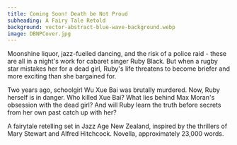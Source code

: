 ```yaml
---
title: Coming Soon! Death be Not Proud
subheading: A Fairy Tale Retold
background: vector-abstract-blue-wave-background.webp
image: DBNPCover.jpg
---
```


Moonshine liquor, jazz-fuelled dancing, and the risk of a police raid - these are all in a night's work for cabaret singer Ruby Black. But when a rugby star mistakes her for a dead girl, Ruby's life threatens to become briefer and more exciting than she bargained for.

Two years ago, schoolgirl Wu Xue Bai was brutally murdered. Now, Ruby herself is in danger. Who killed Xue Bai? What lies behind Max Moran's obsession with the dead girl? And will Ruby learn the truth before secrets from her own past catch up with her?

A fairytale retelling set in Jazz Age New Zealand, inspired by the thrillers of Mary Stewart and Alfred Hitchcock. Novella, approximately 23,000 words.
